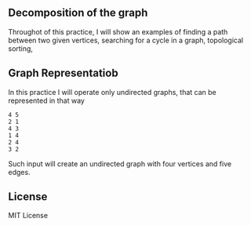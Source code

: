 ## Decomposition of the graph

Throughot of this practice, I will show an examples of finding a path between two given vertices, searching for a cycle in a graph, topological sorting, 

## Graph Representatiob

In this practice I will operate only undirected graphs, that can be represented in that way

```
4 5
2 1
4 3
1 4
2 4
3 2
```

Such input will create an undirected graph with four vertices and five edges.

## License

MIT License
